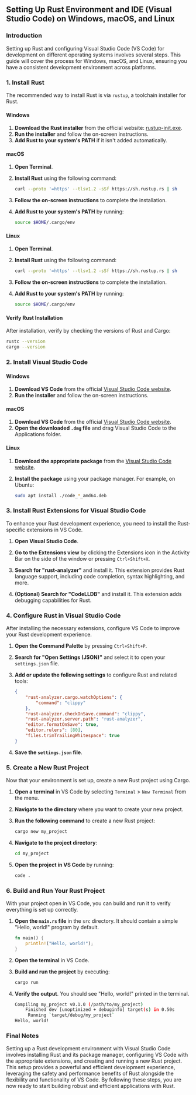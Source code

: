 ## Setting Up Rust Environment and IDE (Visual Studio Code) on Windows, macOS, and Linux

### Introduction

Setting up Rust and configuring Visual Studio Code (VS Code) for development on different operating systems involves several steps. This guide will cover the process for Windows, macOS, and Linux, ensuring you have a consistent development environment across platforms.

### 1. Install Rust

The recommended way to install Rust is via `rustup`, a toolchain installer for Rust.

#### Windows

1. **Download the Rust installer** from the official website: [rustup-init.exe](https://static.rust-lang.org/rustup/dist/i686-pc-windows-gnu/rustup-init.exe).
2. **Run the installer** and follow the on-screen instructions.
3. **Add Rust to your system's PATH** if it isn't added automatically.

#### macOS

1. **Open Terminal**.
2. **Install Rust** using the following command:

    ```sh
    curl --proto '=https' --tlsv1.2 -sSf https://sh.rustup.rs | sh
    ```

3. **Follow the on-screen instructions** to complete the installation.
4. **Add Rust to your system's PATH** by running:

    ```sh
    source $HOME/.cargo/env
    ```

#### Linux

1. **Open Terminal**.
2. **Install Rust** using the following command:

    ```sh
    curl --proto '=https' --tlsv1.2 -sSf https://sh.rustup.rs | sh
    ```

3. **Follow the on-screen instructions** to complete the installation.
4. **Add Rust to your system's PATH** by running:

    ```sh
    source $HOME/.cargo/env
    ```

#### Verify Rust Installation

After installation, verify by checking the versions of Rust and Cargo:

```sh
rustc --version
cargo --version
```

### 2. Install Visual Studio Code

#### Windows

1. **Download VS Code** from the official [Visual Studio Code website](https://code.visualstudio.com/Download).
2. **Run the installer** and follow the on-screen instructions.

#### macOS

1. **Download VS Code** from the official [Visual Studio Code website](https://code.visualstudio.com/Download).
2. **Open the downloaded `.dmg` file** and drag Visual Studio Code to the Applications folder.

#### Linux

1. **Download the appropriate package** from the [Visual Studio Code website](https://code.visualstudio.com/Download).
2. **Install the package** using your package manager. For example, on Ubuntu:

    ```sh
    sudo apt install ./code_*_amd64.deb
    ```

### 3. Install Rust Extensions for Visual Studio Code

To enhance your Rust development experience, you need to install the Rust-specific extensions in VS Code.

1. **Open Visual Studio Code**.
2. **Go to the Extensions view** by clicking the Extensions icon in the Activity Bar on the side of the window or pressing `Ctrl+Shift+X`.
3. **Search for "rust-analyzer"** and install it. This extension provides Rust language support, including code completion, syntax highlighting, and more.


4. **(Optional) Search for "CodeLLDB"** and install it. This extension adds debugging capabilities for Rust.


### 4. Configure Rust in Visual Studio Code

After installing the necessary extensions, configure VS Code to improve your Rust development experience.

1. **Open the Command Palette** by pressing `Ctrl+Shift+P`.
2. **Search for "Open Settings (JSON)"** and select it to open your `settings.json` file.
3. **Add or update the following settings** to configure Rust and related tools:

    ```json
    {
        "rust-analyzer.cargo.watchOptions": {
            "command": "clippy"
        },
        "rust-analyzer.checkOnSave.command": "clippy",
        "rust-analyzer.server.path": "rust-analyzer",
        "editor.formatOnSave": true,
        "editor.rulers": [80],
        "files.trimTrailingWhitespace": true
    }
    ```

4. **Save the `settings.json` file**.

### 5. Create a New Rust Project

Now that your environment is set up, create a new Rust project using Cargo.

1. **Open a terminal** in VS Code by selecting `Terminal` > `New Terminal` from the menu.
2. **Navigate to the directory** where you want to create your new project.
3. **Run the following command** to create a new Rust project:

    ```sh
    cargo new my_project
    ```

4. **Navigate to the project directory**:

    ```sh
    cd my_project
    ```

5. **Open the project in VS Code** by running:

    ```sh
    code .
    ```

### 6. Build and Run Your Rust Project

With your project open in VS Code, you can build and run it to verify everything is set up correctly.

1. **Open the `main.rs` file** in the `src` directory. It should contain a simple "Hello, world!" program by default.

    ```rust
    fn main() {
        println!("Hello, world!");
    }
    ```

2. **Open the terminal** in VS Code.
3. **Build and run the project** by executing:

    ```sh
    cargo run
    ```

4. **Verify the output**. You should see "Hello, world!" printed in the terminal.

    ```sh
    Compiling my_project v0.1.0 (/path/to/my_project)
        Finished dev [unoptimized + debuginfo] target(s) in 0.50s
         Running `target/debug/my_project`
    Hello, world!
    ```



### Final Notes

Setting up a Rust development environment with Visual Studio Code involves installing Rust and its package manager, configuring VS Code with the appropriate extensions, and creating and running a new Rust project. This setup provides a powerful and efficient development experience, leveraging the safety and performance benefits of Rust alongside the flexibility and functionality of VS Code. By following these steps, you are now ready to start building robust and efficient applications with Rust.

